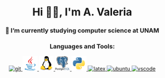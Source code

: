 <h1 align="center">Hi 👋🏻, I'm A. Valeria </h1>
<h3 align="center">🌱 I’m currently studying computer science at UNAM</h3>

<h3 align="center">Languages and Tools:</h3>

<p align="center"> <a href="https://git-scm.com/" target="_blank" rel="noreferrer"> 
<img src="https://www.vectorlogo.zone/logos/git-scm/git-scm-icon.svg" alt="git" width="40" height="40"/> </a> <a href="https://www.java.com" target="_blank" rel="noreferrer"> <img src="https://raw.githubusercontent.com/devicons/devicon/master/icons/java/java-original.svg" alt="java" width="40" height="40"/> </a> <a href="https://www.linux.org/" target="_blank" rel="noreferrer"> <img src="https://raw.githubusercontent.com/devicons/devicon/master/icons/linux/linux-original.svg" alt="linux" width="40" height="40"/> </a> <a href="https://www.postgresql.org" target="_blank" rel="noreferrer"> <img src="https://raw.githubusercontent.com/devicons/devicon/master/icons/postgresql/postgresql-original-wordmark.svg" alt="postgresql" width="40" height="40"/> </a> <a href="https://www.python.org" target="_blank" rel="noreferrer"> <img src="https://raw.githubusercontent.com/devicons/devicon/master/icons/python/python-original.svg" alt="python" width="40" height="40"/> </a> <a href="https://es.wikipedia.org/wiki/LaTeX" target="_blank" rel="noreferrer"> <img src="https://cdn.jsdelivr.net/gh/devicons/devicon/icons/latex/latex-original.svg" alt="latex" width="40" height="40"/> </a> <a href="https://ubuntu.com/" target="_blank" rel="noreferrer"> <img src="https://cdn.jsdelivr.net/gh/devicons/devicon/icons/ubuntu/ubuntu-plain.svg" alt="ubuntu" width="40" height="40"/> </a> <a href="https://code.visualstudio.com/" target="_blank" rel="noreferrer"> 
<img src="https://cdn.jsdelivr.net/gh/devicons/devicon/icons/vscode/vscode-original.svg" alt="vscode" width="40" height="40"/> </p>


